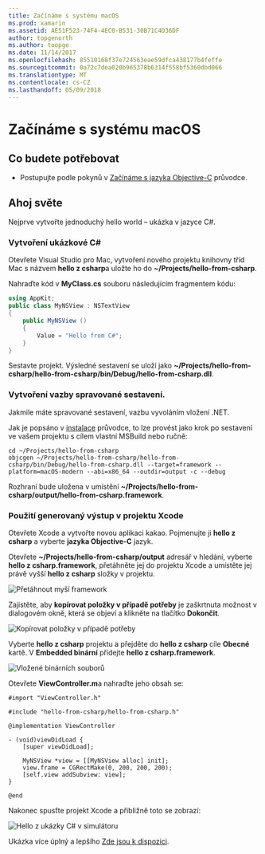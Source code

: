 ```yaml
---
title: Začínáme s systému macOS
ms.prod: xamarin
ms.assetid: AE51F523-74F4-4EC0-B531-30B71C4D36DF
author: topgenorth
ms.author: toopge
ms.date: 11/14/2017
ms.openlocfilehash: 85510168f37e724563eae59dfca438177b4feffe
ms.sourcegitcommit: 0a72c7dea020b965378b6314f558bf5360dbd066
ms.translationtype: MT
ms.contentlocale: cs-CZ
ms.lasthandoff: 05/09/2018
---
```

# <a name="getting-started-with-macos"></a>Začínáme s systému macOS

## <a name="what-you-will-need"></a>Co budete potřebovat

* Postupujte podle pokynů v [Začínáme s jazyka Objective-C](~/tools/dotnet-embedding/get-started/objective-c/index.md) průvodce.

## <a name="hello-world"></a>Ahoj světe

Nejprve vytvořte jednoduchý hello world – ukázka v jazyce C#.

### <a name="create-c-sample"></a>Vytvoření ukázkové C#

Otevřete Visual Studio pro Mac, vytvoření nového projektu knihovny tříd Mac s názvem **hello z csharp**a uložte ho do **~/Projects/hello-from-csharp**.

Nahraďte kód v **MyClass.cs** souboru následujícím fragmentem kódu:

```csharp
using AppKit;
public class MyNSView : NSTextView
{
    public MyNSView ()
    {
        Value = "Hello from C#";
    }
}
```

Sestavte projekt. Výsledné sestavení se uloží jako **~/Projects/hello-from-csharp/hello-from-csharp/bin/Debug/hello-from-csharp.dll**.

### <a name="bind-the-managed-assembly"></a>Vytvoření vazby spravované sestavení.

Jakmile máte spravované sestavení, vazbu vyvoláním vložení .NET.

Jak je popsáno v [instalace](~/tools/dotnet-embedding/get-started/install/install.md) průvodce, to lze provést jako krok po sestavení ve vašem projektu s cílem vlastní MSBuild nebo ručně:

```shell
cd ~/Projects/hello-from-csharp
objcgen ~/Projects/hello-from-csharp/hello-from-csharp/bin/Debug/hello-from-csharp.dll --target=framework --platform=macOS-modern --abi=x86_64 --outdir=output -c --debug
```

Rozhraní bude uložena v umístění **~/Projects/hello-from-csharp/output/hello-from-csharp.framework**.

### <a name="use-the-generated-output-in-an-xcode-project"></a>Použití generovaný výstup v projektu Xcode

Otevřete Xcode a vytvořte novou aplikaci kakao. Pojmenujte ji **hello z csharp** a vyberte **jazyka Objective-C** jazyk.

Otevřete **~/Projects/hello-from-csharp/output** adresář v hledání, vyberte **hello z csharp.framework**, přetáhněte jej do projektu Xcode a umístěte jej právě vyšší **hello z csharp**  složky v projektu.

![Přetáhnout myší framework](macos-images/hello-from-csharp-mac-drag-drop-framework.png)

Zajistěte, aby **kopírovat položky v případě potřeby** je zaškrtnuta možnost v dialogovém okně, která se objeví a klikněte na tlačítko **Dokončit**.

![Kopírovat položky v případě potřeby](macos-images/hello-from-csharp-mac-copy-items-if-needed.png)

Vyberte **hello z csharp** projektu a přejděte do **hello z csharp** cíle **Obecné** kartě. V **Embedded binární** přidejte **hello z csharp.framework**.

![Vložené binárních souborů](macos-images/hello-from-csharp-mac-embedded-binaries.png)

Otevřete **ViewController.m**a nahraďte jeho obsah se:

```objc
#import "ViewController.h"

#include "hello-from-csharp/hello-from-csharp.h"

@implementation ViewController

- (void)viewDidLoad {
    [super viewDidLoad];
    
    MyNSView *view = [[MyNSView alloc] init];
    view.frame = CGRectMake(0, 200, 200, 200);
    [self.view addSubview: view];
}

@end
```

Nakonec spusťte projekt Xcode a přibližně toto se zobrazí:

![Hello z ukázky C# v simulátoru](macos-images/hello-from-csharp-mac.png)

Ukázka více úplný a lepšího [Zde jsou k dispozici](https://github.com/mono/Embeddinator-4000/tree/objc/samples/mac/weather).

